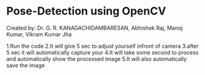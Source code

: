# Pose-Detection using OpenCV
Created by:
          Dr. G. R. KANAGACHIDAMBARESAN,
          Abhishek Raj,
          Manoj Kumar,
          Vikram Kumar Jha

1.Run the code
2.It will give 5 sec to adjust yourself infront of camera
3.after 5 sec it will automatically capture your 
4.It will take some second to process and automatically show the processed image
5.It will also automatically save the image
